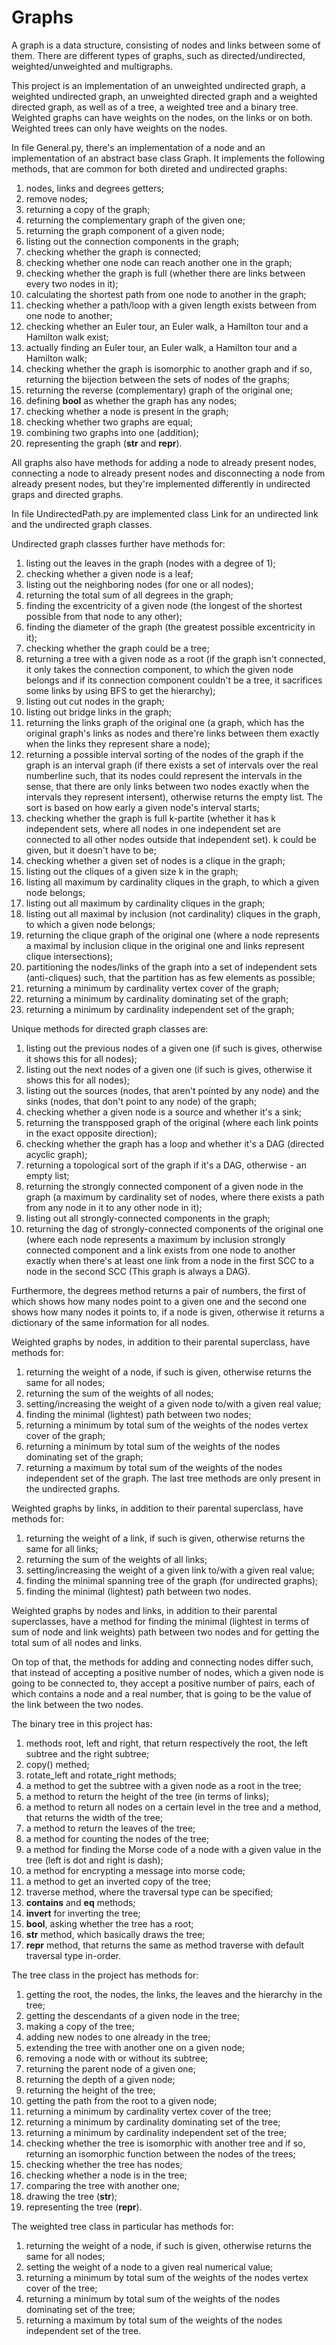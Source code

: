 # Graphs
A graph is a data structure, consisting of nodes and links between some of them. There are different types of graphs, such as directed/undirected, weighted/unweighted and multigraphs.

This project is an implementation of an unweighted undirected graph, a weighted undirected graph, an unweighted directed graph and a weighted directed graph, as well as of a tree, a weighted tree and a binary tree. Weighted graphs can have weights on the nodes, on the links or on both. Weighted trees can only have weights on the nodes.

In file General.py, there's an implementation of a node and an implementation of an abstract base class Graph. It implements the following methods, that are common for both direted and undirected graphs:
1) nodes, links and degrees getters;
2) remove nodes;
3) returning a copy of the graph;
4) returning the complementary graph of the given one;
5) returning the graph component of a given node;
6) listing out the connection components in the graph;
7) checking whether the graph is connected;
8) checking whether one node can reach another one in the graph;
9) checking whether the graph is full (whether there are links between every two nodes in it);
10) calculating the shortest path from one node to another in the graph;
11) checking whether a path/loop with a given length exists between from one node to another;
12) checking whether an Euler tour, an Euler walk, a Hamilton tour and a Hamilton walk exist;
13) actually finding an Euler tour, an Euler walk, a Hamilton tour and a Hamilton walk;
14) checking whether the graph is isomorphic to another graph and if so, returning the bijection between the sets of nodes of the graphs;
15) returning the reverse (complementary) graph of the original one;
16) defining __bool__ as whether the graph has any nodes;
17) checking whether a node is present in the graph;
18) checking whether two graphs are equal;
19) combining two graphs into one (addition);
20) representing the graph (__str__ and __repr__).

All graphs also have methods for adding a node to already present nodes, connecting a node to already present nodes and disconnecting a node from already present nodes, but they're implemented differently in undirected graps and directed graphs.

In file UndirectedPath.py are implemented class Link for an undirected link and the undirected graph classes.

Undirected graph classes further have methods for:
1) listing out the leaves in the graph (nodes with a degree of 1);
2) checking whether a given node is a leaf;
3) listing out the neighboring nodes (for one or all nodes);
4) returning the total sum of all degrees in the graph;
5) finding the excentricity of a given node (the longest of the shortest possible from that node to any other);
6) finding the diameter of the graph (the greatest possible excentricity in it);
7) checking whether the graph could be a tree;
8) returning a tree with a given node as a root (if the graph isn't connected, it only takes the connection component, to which the given node belongs and if its connection component couldn't be a tree, it sacrifices some links by using BFS to get the hierarchy);
9) listing out cut nodes in the graph;
10) listing out bridge links in the graph;
11) returning the links graph of the original one (a graph, which has the original graph's links as nodes and there're links between them exactly when the links they represent share a node);
12) returning a possible interval sorting of the nodes of the graph if the graph is an interval graph (if there exists a set of intervals over the real numberline such, that its nodes could represent the intervals in the sense, that there are only links between two nodes exactly when the intervals they represent intersent), otherwise returns the empty list. The sort is based on how early a given node's interval starts;
13) checking whether the graph is full k-partite (whether it has k independent sets, where all nodes in one independent set are connected to all other nodes outside that independent set). k could be given, but it doesn't have to be;
14) checking whether a given set of nodes is a clique in the graph;
15) listing out the cliques of a given size k in the graph;
16) listing all maximum by cardinality cliques in the graph, to which a given node belongs;
17) listing out all maximum by cardinality cliques in the graph;
18) listing out all maximal by inclusion (not cardinality) cliques in the graph, to which a given node belongs;
19) returning the clique graph of the original one (where a node represents a maximal by inclusion clique in the original one and links represent clique intersections);
20) partitioning the nodes/links of the graph into a set of independent sets (anti-cliques) such, that the partition has as few elements as possible;
21) returning a minimum by cardinality vertex cover of the graph;
22) returning a minimum by cardinality dominating set of the graph;
23) returning a minimum by cardinality independent set of the graph;

Unique methods for directed graph classes are:
1) listing out the previous nodes of a given one (if such is gives, otherwise it shows this for all nodes);
2) listing out the next nodes of a given one (if such is gives, otherwise it shows this for all nodes);
3) listing out the sources (nodes, that aren't pointed by any node) and the sinks (nodes, that don't point to any node) of the graph;
4) checking whether a given node is a source and whether it's a sink;
5) returning the transpposed graph of the original (where each link points in the exact opposite direction);
6) checking whether the graph has a loop and whether it's a DAG (directed acyclic graph);
7) returning a topological sort of the graph if it's a DAG, otherwise - an empty list;
8) returning the strongly connected component of a given node in the graph (a maximum by cardinality set of nodes, where there exists a path from any node in it to any other node in it);
9) listing out all strongly-connected components in the graph;
10) returning the dag of strongly-connected components of the original one (where each node represents a maximum by inclusion strongly connected component and a link exists from one node to another exactly when there's at least one link from a node in the first SCC to a node in the second SCC (This graph is always a DAG).

Furthermore, the degrees method returns a pair of numbers, the first of which shows how many nodes point to a given one and the second one shows how many nodes it points to, if a node is given, otherwise it returns a dictionary of the same information for all nodes.

Weighted graphs by nodes, in addition to their parental superclass, have methods for:
1) returning the weight of a node, if such is given, otherwise returns the same for all nodes;
2) returning the sum of the weights of all nodes;
3) setting/increasing the weight of a given node to/with a given real value;
4) finding the minimal (lightest) path between two nodes;
5) returning a minimum by total sum of the weights of the nodes vertex cover of the graph;
6) returning a minimum by total sum of the weights of the nodes dominating set of the graph;
7) returning a maximum by total sum of the weights of the nodes independent set of the graph.
The last tree methods are only present in the undirected graphs.

Weighted graphs by links, in addition to their parental superclass, have methods for:
1) returning the weight of a link, if such is given, otherwise returns the same for all links;
2) returning the sum of the weights of all links;
3) setting/increasing the weight of a given link to/with a given real value;
4) finding the minimal spanning tree of the graph (for undirected graphs);
5) finding the minimal (lightest) path between two nodes.

Weighted graphs by nodes and links, in addition to their parental superclasses, have a method for finding the minimal (lightest in terms of sum of node and link weights) path between two nodes and for getting the total sum of all nodes and links.

On top of that, the methods for adding and connecting nodes differ such, that instead of accepting a positive number of nodes, which a given node is going to be connected to, they accept a positive number of pairs, each of which contains a node and a real number, that is going to be the value of the link between the two nodes.

The binary tree in this project has:
1) methods root, left and right, that return respectively the root, the left subtree and the right subtree;
2) copy() methed;
3) rotate_left and rotate_right methods;
4) a method to get the subtree with a given node as a root in the tree;
5) a method to return the height of the tree (in terms of links);
6) a method to return all nodes on a certain level in the tree and a method, that returns the width of the tree;
7) a method to return the leaves of the tree;
8) a method for counting the nodes of the tree;
9) a method for finding the Morse code of a node with a given value in the tree (left is dot and right is dash);
10) a method for encrypting a message into morse code;
11) a method to get an inverted copy of the tree;
12) traverse method, where the traversal type can be specified;
13) __contains__ and __eq__ methods;
14) __invert__ for inverting the tree;
15) __bool__, asking whether the tree has a root;
16) __str__ method, which basically draws the tree;
17) __repr__ method, that returns the same as method traverse with default traversal type in-order.

The tree class in the project has methods for:
1) getting the root, the nodes, the links, the leaves and the hierarchy in the tree;
2) getting the descendants of a given node in the tree;
3) making a copy of the tree;
4) adding new nodes to one already in the tree;
5) extending the tree with another one on a given node;
6) removing a node with or without its subtree;
7) returning the parent node of a given one;
8) returning the depth of a given node;
9) returning the height of the tree;
10) getting the path from the root to a given node;
11) returning a minimum by cardinality vertex cover of the tree;
12) returning a minimum by cardinality dominating set of the tree;
13) returning a minimum by cardinality independent set of the tree;
14) checking whether the tree is isomorphic with another tree and if so, returning an isomorphic function between the nodes of the trees;
15) checking whether the tree has nodes;
16) checking whether a node is in the tree;
17) comparing the tree with another one;
18) drawing the tree (__str__);
19) representing the tree (__repr__).

The weighted tree class in particular has methods for:
1) returning the weight of a node, if such is given, otherwise returns the same for all nodes;
2) setting the weight of a node to a given real numerical value;
3) returning a minimum by total sum of the weights of the nodes vertex cover of the tree;
4) returning a minimum by total sum of the weights of the nodes dominating set of the tree;
5) returning a maximum by total sum of the weights of the nodes independent set of the tree.
